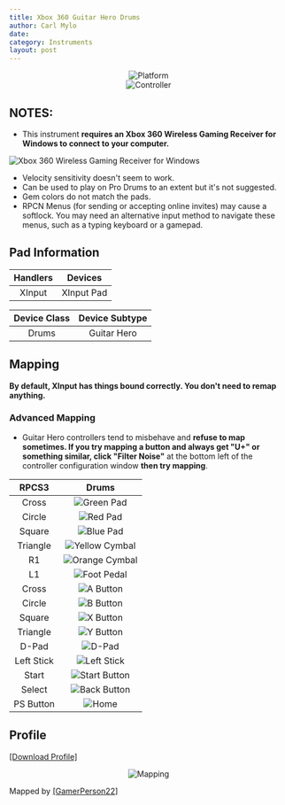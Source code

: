 ```yaml
---
title: Xbox 360 Guitar Hero Drums
author: Carl Mylo
date: 
category: Instruments
layout: post
---
```


<div align="center"> <img src="https://carlmylo.github.io/docu-rpcs3/images/instruments/plat/360.png" alt="Platform" title="Platform"></div>

<div align="center"> <img src="https://carlmylo.github.io/docu-rpcs3/images/instruments/cont/ghdrmscontroller.png" alt="Controller" title="Controller"></div>

## NOTES:

* This instrument **requires an Xbox 360 Wireless Gaming Receiver for Windows to connect to your computer.**

![Xbox 360 Wireless Gaming Receiver for Windows](https://carlmylo.github.io/docu-rpcs3/images/btns/ctrls/360/receiver.png "Xbox 360 Wireless Gaming Receiver for Windows")

* Velocity sensitivity doesn't seem to work.
* Can be used to play on Pro Drums to an extent but it's not suggested.
* Gem colors do not match the pads.
* RPCN Menus (for sending or accepting online invites) may cause a softlock. You may need an alternative input method to navigate these menus, such as a typing keyboard or a gamepad.

## Pad Information

| Handlers | Devices |
|:------------------:|:---------------------:|
| XInput | XInput Pad |

| Device Class | Device Subtype |
|:------------------:|:---------------------:|
| Drums | Guitar Hero |

## Mapping

**By default, XInput has things bound correctly. You don't need to remap anything.**

### Advanced Mapping

* Guitar Hero controllers tend to misbehave and **refuse to map sometimes. If you try mapping a button and always get "U+" or something similar, click "Filter Noise"** at the bottom left of the controller configuration window **then try mapping**.

| **RPCS3** | **Drums** |
|:------------------:|:---------------------:|
| Cross | ![Green Pad](https://carlmylo.github.io/docu-rpcs3/images/btns/drms/gh/gp.png "Green Pad") |
| Circle | ![Red Pad](https://carlmylo.github.io/docu-rpcs3/images/btns/drms/gh/rp.png "Red Pad") |
| Square | ![Blue Pad](https://carlmylo.github.io/docu-rpcs3/images/btns/drms/gh/bp.png "Blue Pad") |
| Triangle | ![Yellow Cymbal](https://carlmylo.github.io/docu-rpcs3/images/btns/drms/gh/yc.png "Yellow Cymbal") |
| R1 | ![Orange Cymbal](https://carlmylo.github.io/docu-rpcs3/images/btns/drms/gh/oc.png "Orange Cymbal") |
| L1 | ![Foot Pedal](https://carlmylo.github.io/docu-rpcs3/images/btns/drms/gh/kp.png "Foot Pedal") |
| Cross | ![A Button](https://carlmylo.github.io/docu-rpcs3/images/btns/ctrls/360/a.png "A Button") |
| Circle | ![B Button](https://carlmylo.github.io/docu-rpcs3/images/btns/ctrls/360/b.png "B Button") |
| Square | ![X Button](https://carlmylo.github.io/docu-rpcs3/images/btns/ctrls/360/x.png "X Button") |
| Triangle | ![Y Button](https://carlmylo.github.io/docu-rpcs3/images/btns/ctrls/360/y.png "Y Button") |
| D-Pad | ![D-Pad](https://carlmylo.github.io/docu-rpcs3/images/btns/ctrls/xbox/dp.png "D-Pad") |
| Left Stick | ![Left Stick](https://carlmylo.github.io/docu-rpcs3/images/btns/ctrls/360/ls.png "Left Stick") |
| Start | ![Start Button](https://carlmylo.github.io/docu-rpcs3/images/btns/ctrls/360/start.png "Start Button") |
| Select | ![Back Button](https://carlmylo.github.io/docu-rpcs3/images/btns/ctrls/360/back.png "Back Button") |
| PS Button | ![Home](https://carlmylo.github.io/docu-rpcs3/images/btns/ctrls/360/home.png "Home") |

## Profile

[[Download Profile]](https://github.com/hmxmilohax/rb3-pc/raw/main/instrument-repo/Xbox%20360%20Guitar%20Hero%20Drums.7z)

<div align="center"> <img src="https://carlmylo.github.io/docu-rpcs3/images/instruments/maps/360ghdrmsmapping.png" alt="Mapping" title="Mapping"></div>

Mapped by [[GamerPerson22]](https://www.youtube.com/channel/UCC5SlXPlnlGwBG7w6mvfx8g)
